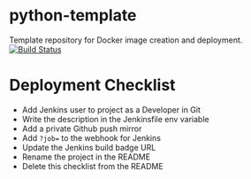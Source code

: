 # python-template

Template repository for Docker image creation and deployment.
[![Build Status](https://jenkins.cronocide.net/buildStatus/icon?job=git.cronocide.net%2Fpython-template%2Fmaster&subject=Jenkins%20Build)](https://jenkins.cronocide.net/job/git.cronocide.net/job/python-template/job/master/)

# Deployment Checklist

* Add Jenkins user to project as a Developer in Git
* Write the description in the Jenkinsfile env variable
* Add a private Github push mirror
* Add `?job=` to the webhook for Jenkins
* Update the Jenkins build badge URL
* Rename the project in the README
* Delete this checklist from the README
